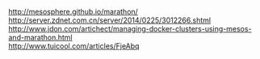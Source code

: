 http://mesosphere.github.io/marathon/  
http://server.zdnet.com.cn/server/2014/0225/3012266.shtml   
http://www.jdon.com/artichect/managing-docker-clusters-using-mesos-and-marathon.html   
http://www.tuicool.com/articles/FjeAbq
